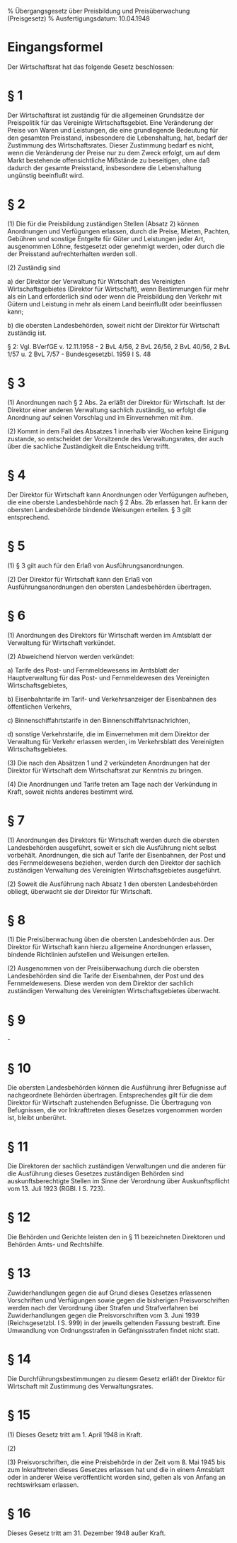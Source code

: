 % Übergangsgesetz über Preisbildung und Preisüberwachung  (Preisgesetz)
% Ausfertigungsdatum: 10.04.1948
 
# Eingangsformel

Der Wirtschaftsrat hat das folgende Gesetz beschlossen:

# § 1

Der Wirtschaftsrat ist zuständig für die allgemeinen Grundsätze der Preispolitik für das Vereinigte Wirtschaftsgebiet. Eine Veränderung der Preise von Waren und Leistungen, die eine grundlegende Bedeutung für den gesamten Preisstand, insbesondere die Lebenshaltung, hat, bedarf der Zustimmung des Wirtschaftsrates. Dieser Zustimmung bedarf es nicht, wenn die Veränderung der Preise nur zu dem Zweck erfolgt, um auf dem Markt bestehende offensichtliche Mißstände zu beseitigen, ohne daß dadurch der gesamte Preisstand, insbesondere die Lebenshaltung ungünstig beeinflußt wird.

# § 2

(1) Die für die Preisbildung zuständigen Stellen (Absatz 2) können Anordnungen und Verfügungen erlassen, durch die Preise, Mieten, Pachten, Gebühren und sonstige Entgelte für Güter und Leistungen jeder Art, ausgenommen Löhne, festgesetzt oder genehmigt werden, oder durch die der Preisstand aufrechterhalten werden soll.

(2) Zuständig sind

a) der Direktor der Verwaltung für Wirtschaft des Vereinigten Wirtschaftsgebietes (Direktor für Wirtschaft), wenn Bestimmungen für mehr als ein Land erforderlich sind oder wenn die Preisbildung den Verkehr mit Gütern und Leistung in mehr als einem Land beeinflußt oder beeinflussen kann;

b) die obersten Landesbehörden, soweit nicht der Direktor für Wirtschaft zuständig ist.

§ 2: Vgl. BVerfGE v. 12.11.1958 - 2 BvL 4/56, 2 BvL 26/56, 2 BvL 40/56, 2 BvL 1/57 u. 2 BvL 7/57 - Bundesgesetzbl. 1959 I S. 48

# § 3

(1) Anordnungen nach § 2 Abs. 2a erläßt der Direktor für Wirtschaft. Ist der Direktor einer anderen Verwaltung sachlich zuständig, so erfolgt die Anordnung auf seinen Vorschlag und im Einvernehmen mit ihm.

(2) Kommt in dem Fall des Absatzes 1 innerhalb vier Wochen keine Einigung zustande, so entscheidet der Vorsitzende des Verwaltungsrates, der auch über die sachliche Zuständigkeit die Entscheidung trifft.

# § 4

Der Direktor für Wirtschaft kann Anordnungen oder Verfügungen aufheben, die eine oberste Landesbehörde nach § 2 Abs. 2b erlassen hat. Er kann der obersten Landesbehörde bindende Weisungen erteilen. § 3 gilt entsprechend.

# § 5

(1) § 3 gilt auch für den Erlaß von Ausführungsanordnungen.

(2) Der Direktor für Wirtschaft kann den Erlaß von Ausführungsanordnungen den obersten Landesbehörden übertragen.

# § 6

(1) Anordnungen des Direktors für Wirtschaft werden im Amtsblatt der Verwaltung für Wirtschaft verkündet.

(2) Abweichend hiervon werden verkündet:

a) Tarife des Post- und Fernmeldewesens im Amtsblatt der Hauptverwaltung für das Post- und Fernmeldewesen des Vereinigten Wirtschaftsgebietes,

b) Eisenbahntarife im Tarif- und Verkehrsanzeiger der Eisenbahnen des öffentlichen Verkehrs,

c) Binnenschiffahrtstarife in den Binnenschiffahrtsnachrichten,

d) sonstige Verkehrstarife, die im Einvernehmen mit dem Direktor der Verwaltung für Verkehr erlassen werden, im Verkehrsblatt des Vereinigten Wirtschaftsgebietes.

(3) Die nach den Absätzen 1 und 2 verkündeten Anordnungen hat der Direktor für Wirtschaft dem Wirtschaftsrat zur Kenntnis zu bringen.

(4) Die Anordnungen und Tarife treten am Tage nach der Verkündung in Kraft, soweit nichts anderes bestimmt wird.

# § 7

(1) Anordnungen des Direktors für Wirtschaft werden durch die obersten Landesbehörden ausgeführt, soweit er sich die Ausführung nicht selbst vorbehält. Anordnungen, die sich auf Tarife der Eisenbahnen, der Post und des Fernmeldewesens beziehen, werden durch den Direktor der sachlich zuständigen Verwaltung des Vereinigten Wirtschaftsgebietes ausgeführt.

(2) Soweit die Ausführung nach Absatz 1 den obersten Landesbehörden obliegt, überwacht sie der Direktor für Wirtschaft.

# § 8

(1) Die Preisüberwachung üben die obersten Landesbehörden aus. Der Direktor für Wirtschaft kann hierzu allgemeine Anordnungen erlassen, bindende Richtlinien aufstellen und Weisungen erteilen.

(2) Ausgenommen von der Preisüberwachung durch die obersten Landesbehörden sind die Tarife der Eisenbahnen, der Post und des Fernmeldewesens. Diese werden von dem Direktor der sachlich zuständigen Verwaltung des Vereinigten Wirtschaftsgebietes überwacht.

# § 9

\-

# § 10

Die obersten Landesbehörden können die Ausführung ihrer Befugnisse auf nachgeordnete Behörden übertragen. Entsprechendes gilt für die dem Direktor für Wirtschaft zustehenden Befugnisse. Die Übertragung von Befugnissen, die vor Inkrafttreten dieses Gesetzes vorgenommen worden ist, bleibt unberührt.

# § 11

Die Direktoren der sachlich zuständigen Verwaltungen und die anderen für die Ausführung dieses Gesetzes zuständigen Behörden sind auskunftsberechtigte Stellen im Sinne der Verordnung über Auskunftspflicht vom 13. Juli 1923 (RGBl. I S. 723).

# § 12

Die Behörden und Gerichte leisten den in § 11 bezeichneten Direktoren und Behörden Amts- und Rechtshilfe.

# § 13

Zuwiderhandlungen gegen die auf Grund dieses Gesetzes erlassenen Vorschriften und Verfügungen sowie gegen die bisherigen Preisvorschriften werden nach der Verordnung über Strafen und Strafverfahren bei Zuwiderhandlungen gegen die Preisvorschriften vom 3. Juni 1939 (Reichsgesetzbl. I S. 999) in der jeweils geltenden Fassung bestraft. Eine Umwandlung von Ordnungsstrafen in Gefängnisstrafen findet nicht statt.

# § 14

Die Durchführungsbestimmungen zu diesem Gesetz erläßt der Direktor für Wirtschaft mit Zustimmung des Verwaltungsrates.

# § 15

(1) Dieses Gesetz tritt am 1. April 1948 in Kraft.

(2)

(3) Preisvorschriften, die eine Preisbehörde in der Zeit vom 8. Mai 1945 bis zum Inkrafttreten dieses Gesetzes erlassen hat und die in einem Amtsblatt oder in anderer Weise veröffentlicht worden sind, gelten als von Anfang an rechtswirksam erlassen.

# § 16

Dieses Gesetz tritt am 31. Dezember 1948 außer Kraft.
